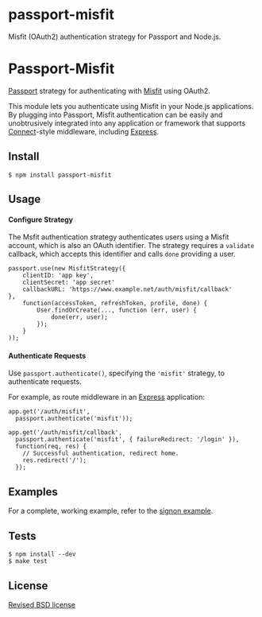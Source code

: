 passport-misfit
===============

Misfit (OAuth2) authentication strategy for Passport and Node.js.



# Passport-Misfit

[Passport](http://passportjs.org/) strategy for authenticating with [Misfit](http://www.misfitwearables.com/)
using OAuth2.

This module lets you authenticate using Misfit in your Node.js applications.
By plugging into Passport, Misfit authentication can be easily and
unobtrusively integrated into any application or framework that supports
[Connect](http://www.senchalabs.org/connect/)-style middleware, including
[Express](http://expressjs.com/).

## Install

    $ npm install passport-misfit

## Usage

#### Configure Strategy

The Msfit authentication strategy authenticates users using a Misfit account,
which is also an OAuth identifier.  The strategy requires a `validate`
callback, which accepts this identifier and calls `done` providing a user.

	passport.use(new MisfitStrategy({
		clientID: 'app key',
		clientSecret: 'app secret'
		callbackURL: 'https://www.example.net/auth/misfit/callback'
	},
		function(accessToken, refreshToken, profile, done) {
			User.findOrCreate(..., function (err, user) {
				done(err, user);
			});
		}
	));

#### Authenticate Requests

Use `passport.authenticate()`, specifying the `'misfit'` strategy, to
authenticate requests.

For example, as route middleware in an [Express](http://expressjs.com/)
application:

    app.get('/auth/misfit',
      passport.authenticate('misfit'));

    app.get('/auth/misfit/callback', 
      passport.authenticate('misfit', { failureRedirect: '/login' }),
      function(req, res) {
        // Successful authentication, redirect home.
        res.redirect('/');
      });

## Examples

For a complete, working example, refer to the [signon example](https://github.com/pryv/passport-misfit/tree/master/examples/signon).

## Tests

    $ npm install --dev
    $ make test

## License

[Revised BSD license](https://github.com/pryv/documents/blob/master/license-bsd-revised.md)

